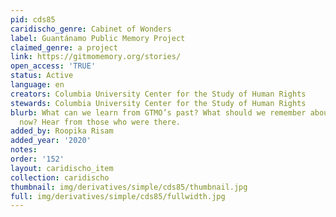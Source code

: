 ```yaml
---
pid: cds85
caridischo_genre: Cabinet of Wonders
label: Guantánamo Public Memory Project
claimed_genre: a project
link: https://gitmomemory.org/stories/
open_access: 'TRUE'
status: Active
language: en
creators: Columbia University Center for the Study of Human Rights
stewards: Columbia University Center for the Study of Human Rights
blurb: What can we learn from GTMO’s past? What should we remember about what’s happening
  now? Hear from those who were there.
added_by: Roopika Risam
added_year: '2020'
notes: 
order: '152'
layout: caridischo_item
collection: caridischo
thumbnail: img/derivatives/simple/cds85/thumbnail.jpg
full: img/derivatives/simple/cds85/fullwidth.jpg
---
```

